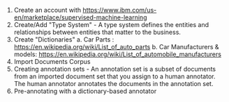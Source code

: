 1. Create an account with https://www.ibm.com/us-en/marketplace/supervised-machine-learning
2. Create/Add "Type System" - A type system defines the entities and relationships between entities that matter to the business.
3. Create "Dictionaries"
a. Car Parts : https://en.wikipedia.org/wiki/List_of_auto_parts
b. Car Manufacturers & models: https://en.wikipedia.org/wiki/List_of_automobile_manufacturers
4.  Import Documents Corpus
5.  Creating annotation sets - An annotation set is a subset of documents from an imported document set that you assign to a human annotator. The human  annotator annotates the documents in the annotation set.
6.  Pre-annotating with a dictionary-based annotator

